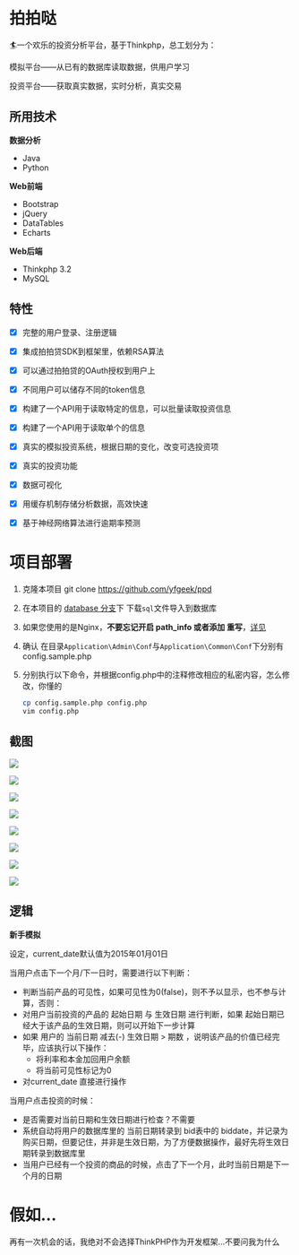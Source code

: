 # 拍拍哒

🏄一个欢乐的投资分析平台，基于Thinkphp，总工划分为：

模拟平台——从已有的数据库读取数据，供用户学习

投资平台——获取真实数据，实时分析，真实交易

## 所用技术

**数据分析**

* Java
* Python

**Web前端**

* Bootstrap
* jQuery
* DataTables
* Echarts

**Web后端**

* Thinkphp 3.2
* MySQL

## 特性

- [x] 完整的用户登录、注册逻辑
- [x] 集成拍拍贷SDK到框架里，依赖RSA算法
- [x] 可以通过拍拍贷的OAuth授权到用户上
- [x] 不同用户可以储存不同的token信息
- [x] 构建了一个API用于读取特定的信息，可以批量读取投资信息
- [x] 构建了一个API用于读取单个的信息
- [x] 真实的模拟投资系统，根据日期的变化，改变可选投资项
- [x] 真实的投资功能
- [x] 数据可视化
- [x] 用缓存机制存储分析数据，高效快速
- [x] 基于神经网络算法进行逾期率预测


# 项目部署

1. 克隆本项目 git clone https://github.com/yfgeek/ppd

2. 在本项目的 [database 分支](https://github.com/yfgeek/ppd/tree/database)下 下载`sql`文件导入到数据库

3. 如果您使用的是Nginx，**不要忘记开启 path_info 或者添加 重写**，[详见](http://www.thinkphp.cn/topic/3138.html)

4. 确认 在目录`Application\Admin\Conf`与`Application\Common\Conf`下分别有config.sample.php

5. 分别执行以下命令，并根据config.php中的注释修改相应的私密内容，怎么修改，你懂的

   ```bash
   cp config.sample.php config.php
   vim config.php
   ```



## 截图

![](About/1.png)

![](About/2.png)

![](About/3.png)

![](About/4.png)

![](About/5.png)

![](About/6.png)

![](About/7.png)

![](About/8.png)

## 

## 逻辑

**新手模拟**

设定，current_date默认值为2015年01月01日

当用户点击下一个月/下一日时，需要进行以下判断：

- 判断当前产品的可见性，如果可见性为0(false)，则不予以显示，也不参与计算，否则：
- 对用户当前投资的产品的 起始日期 与 生效日期 进行判断，如果 起始日期已经大于该产品的生效日期，则可以开始下一步计算
- 如果 用户的 当前日期 减去(-) 生效日期 > 期数 ，说明该产品的价值已经完毕，应该执行以下操作：
  * 将利率和本金加回用户余额
  * 将当前可见性标记为0
- 对current_date 直接进行操作

当用户点击投资的时候：

* 是否需要对当前日期和生效日期进行检查？不需要
* 系统自动将用户的数据库里的 当前日期转录到 bid表中的 biddate，并记录为购买日期，但要记住，并非是生效日期，为了方便数据操作，最好先将生效日期转录到数据库里
* 当用户已经有一个投资的商品的时候，点击了下一个月，此时当前日期是下一个月的日期




# 假如...

再有一次机会的话，我绝对不会选择ThinkPHP作为开发框架…不要问我为什么